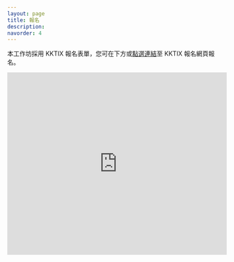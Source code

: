 ```yaml
---
layout: page
title: 報名
description:
navorder: 4
---
```


本工作坊採用 KKTIX 報名表單，您可在下方或[點選連結](http://odw.kktix.cc/events/rdmw2023)至 KKTIX 報名網頁報名。

<iframe class="kktix" src="https://kktix.com/tickets_widget?slug=rdmw2023" frameborder="0" height="420" width="100%" vspace="0" hspace="0" marginheight="5" marginwidth="5" scrolling="auto" allowtransparency="true"></iframe>
